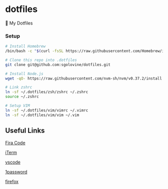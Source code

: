 # dotfiles

🔌 My Dotfiles

### Setup

```bash
# Install Homebrew
/bin/bash -c "$(curl -fsSL https://raw.githubusercontent.com/Homebrew/install/HEAD/install.sh)"

# Clone this repo into .dotfiles
git clone git@github.com:sgolovine/dotfiles.git

# Install Node.js
wget -qO- https://raw.githubusercontent.com/nvm-sh/nvm/v0.37.2/install.sh | bash

# Link zshrc
ln -sf ~/.dotfiles/zsh/zshrc ~/.zshrc
source ~/.zshrc

# Setup VIM
ln -sf ~/.dotfiles/vim/vimrc ~/.vimrc
ln -sf ~/.dotfiles/vim/vim ~/.vim


```

## Useful Links

[Fira Code](https://github.com/tonsky/FiraCode)

[iTerm](https://iterm2.com/)

[vscode](https://code.visualstudio.com/)

[1password](https://1password.com/)

[firefox](https://www.mozilla.org/en-US/firefox/new/)



